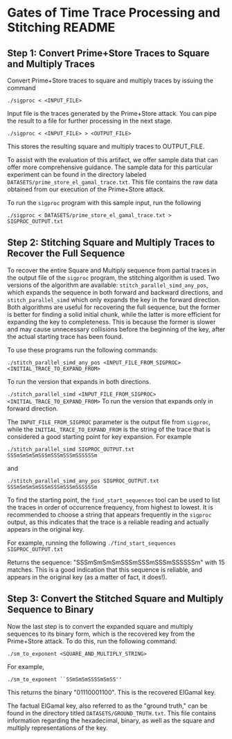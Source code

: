 # Gates of Time Trace Processing and Stitching README

## Step 1: Convert Prime+Store Traces to Square and Multiply Traces
Convert Prime+Store traces to square and multiply traces by issuing the command 

`./sigproc < <INPUT_FILE>`

 Input file is the traces generated by the Prime+Store attack. You can pipe the result to a file for further processing in the next stage.

`./sigproc < <INPUT_FILE> > <OUTPUT_FILE>`

This stores the resulting square and multiply traces to OUTPUT_FILE.

To assist with the evaluation of this artifact, we offer sample data that can offer more comprehensive guidance. The sample data for this particular experiment can be found in the directory labeled `DATASETS/prime_store_el_gamal_trace.txt`. This file contains the raw data obtained from our execution of the Prime+Store attack.

To run the `sigproc` program with this sample input, run the following

`
	./sigproc < DATASETS/prime_store_el_gamal_trace.txt > SIGPROC_OUTPUT.txt
`


## Step 2: Stitching Square and Multiply Traces to Recover the Full Sequence
To recover the entire Square and Multiply sequence from partial traces in the output file of the `sigproc` program, the stitching algorithm is used. Two versions of the algorithm are available: `stitch_parallel_simd_any_pos`, which expands the sequence in both forward and backward directions, and `stitch_parallel_simd` which only expands the key in the forward direction. Both algorithms are useful for recovering the full sequence, but the former is better for finding a solid initial chunk, while the latter is more efficient for expanding the key to completeness. This is because the former is slower and may cause unnecessary collisions before the beginning of the key, after the actual starting trace has been found.

To use these programs run the following commands:

`
	./stitch_parallel_simd_any_pos <INPUT_FILE_FROM_SIGPROC> <INITIAL_TRACE_TO_EXPAND_FROM>
`

To run the version that expands in both directions. 

`
	./stitch_parallel_simd <INPUT_FILE_FROM_SIGPROC> <INITIAL_TRACE_TO_EXPAND_FROM>
`
To run the version that expands only in forward direction.

The `INPUT_FILE_FROM_SIGPROC` parameter is the output file from `sigproc`, while the `INITIAL_TRACE_TO_EXPAND_FROM` is the string of the trace that is considered a good starting point for key expansion. For example

`
	./stitch_parallel_simd SIGPROC_OUTPUT.txt SSSmSmSmSmSSSmSSSmSSSmSSSSSSm
`

and

`
	./stitch_parallel_simd_any_pos SIGPROC_OUTPUT.txt SSSmSmSmSmSSSmSSSmSSSmSSSSSSm
`

To find the starting point, the `find_start_sequences` tool can be used to list the traces in order of occurrence frequency, from highest to lowest. It is recommended to choose a string that appears frequently in the `sigproc` output, as this indicates that the trace is a reliable reading and actually appears in the original key.

For example, running the following
`
	./find_start_sequences SIGPROC_OUTPUT.txt
`

Returns the sequence: "SSSmSmSmSmSSSmSSSmSSSmSSSSSSm" with 15 matches. This is a good indication that this sequence is reliable, and appears in the original key (as a matter of fact, it does!).

## Step 3: Convert the Stitched Square and Multiply Sequence to Binary

Now the last step is to convert the expanded square and multiply sequences to its binary form, which is the recovered key from the Prime+Store attack. To do this, run the following command.


`
	./sm_to_exponent <SQUARE_AND_MULTIPLY_STRING>
`

For example,

`
	./sm_to_exponent ``SSmSmSmSSSSmSmSS''
`

This returns the binary "01110001100". This is the recovered ElGamal key.

The factual ElGamal key, also referred to as the "ground truth," can be found in the directory titled `DATASETS/GROUND_TRUTH.txt`. This file contains information regarding the hexadecimal, binary, as well as the square and multiply representations of the key.